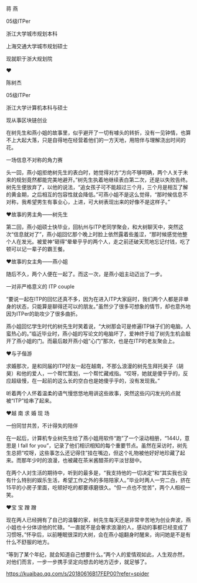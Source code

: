 蒋 燕

05级ITPer

浙江大学城市规划本科

上海交通大学城市规划硕士

现就职于浙大规划院

♥

陈树杰

05级ITPer

浙江大学计算机本科与硕士

现从事区块链创业

在树先生和燕小姐的故事里，似乎避开了一切有噱头的转折，没有一见钟情，也算不上大起大落，只是自得地在经营着他们的一方天地，用陪伴与理解浇出时间的花。

一场信息不对称的角力赛

头一回，燕小姐拒绝树先生的表白时，她觉得对方“方向不够明确，两个人关于未来的规划竟然都能完美地避开。”树先生执着地继续表白第二次，还是以失败告终。树先生便放弃了，以他的说法，“追女孩子可不能超过三个月，三个月是相互了解的黄金期，之后相互的包容性就会降低。”可燕小姐不是这么觉得，“那时候信息不对称，我希望男生有事业心，上进，可大树表现出来的好像不是这样子。”


♥故事的男主角——树先生

第二回，燕小姐硕士快毕业，回杭州与ITP老同学聚会，和大树聊天中，突然这次“信息就对了”，燕小姐回忆那个晚上时脸上依然露着些羞涩，“那时候感觉他整个人在发光。被爱神“砸得”晕晕乎乎的两个人，走之前还破天荒地忘记付钱，吃了顿可以记一辈子的霸王餐。


♥故事的女主角——燕小姐

随后不久，两个人便在一起了。而这一次，是燕小姐主动迈出了一步。

一对非严格意义的 ITP couple

“要说一起在ITP的回忆还真不多，因为在进入ITP大家庭时，我们两个人都是非单身的状态，只能算是聊得还可以的朋友。”虽然少了很多可想象的情节，却也意外地因为ITPer的助攻少了很多曲折。

燕小姐回忆学生时代的树先生时笑着说，“大树那会可是修遍ITP妹子们的电脑，人蛮热心的。”临近毕业时，燕小姐的写论文的电脑坏了，爱神终于给了树先生机会敲开了燕小姐的门。而最后敲开燕小姐“心门”那次，也是在ITP的老友聚会上。


♥与子偕游

求婚那次，是和同届的ITP好友一起在越南，不那么浪漫的树先生拜托昊子（胡昊）和他的爱人，一个帮忙策划，一个帮忙藏戒指。“哎呀，她就是傻乎乎的，反应超级慢，在一起前的这么长的空白也是她傻乎乎的，没有发现我。”

听着两个人怀着温柔的语气慢悠悠地用讲这些故事，突然这些闪闪发光的点就被“ITP”给串了起来。


♥越 南 求 婚 现 场

一份同甘共苦，不计得失的陪伴

在一起后，计算机专业树先生给了燕小姐用软件“跑”了一个滚动相册，“144U，意思是 I fall for you”，记录了他们相识相知的每个重要节点。虽然在采访时，树先生总把“哎呀，这些事怎么还记得住”挂在嘴边，但这个礼物被他好好地珍藏了起来。而那年少时的浪漫，也被藏在茶米酱醋茶的平淡甘甜中。

在两个人对生活的期待中，听到的最多是，“我支持他的一切决定”和“其实我也没有什么特别的娱乐生活，希望工作之外的多陪陪家人。”毕业时两人一穷二白，挤在15平的小房子里面，吃顿好吃的都要琢磨很久。“但一点也不觉苦”，两个人相视一笑。


♥宝 宝 蹭 蹭

现在两人已经拥有了自己的温馨的家，树先生每天还是非常辛苦地为创业奔波，燕小姐也十分体谅他的忙碌。“一直就不是会奢求浪漫的人，感动的事都已经变成了习惯呀。”怀孕后，以前睡眠很深的大树，会在燕小姐翻身时醒来，询问她是不是有什么不舒服的地方。

“等到了某个年纪，就会知道自己想要什么。”两个人的爱情观如此，人生观亦然，对他们而言，一步一步携手坚定向想去的地方迈步，就足够了。

https://kuaibao.qq.com/s/20180616B17FEP00?refer=spider
